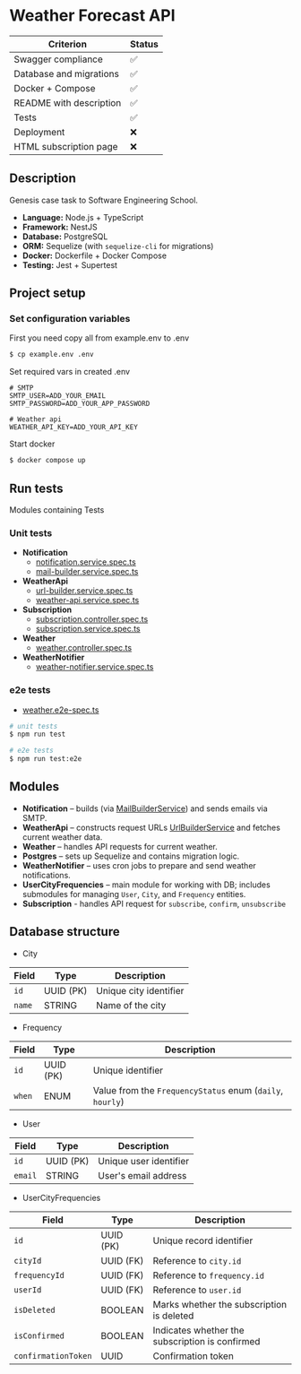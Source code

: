 # Weather Forecast API

| Criterion                | Status |
|--------------------------|--------|
| Swagger compliance       | ✅      |
| Database and migrations  | ✅      |
| Docker + Compose         | ✅      |
| README with description  | ✅      |
| Tests                    | ✅      |
| Deployment               | ❌      |
| HTML subscription page   | ❌      |


## Description

Genesis case task to Software Engineering School.

- **Language:** Node.js + TypeScript
- **Framework:** NestJS
- **Database:** PostgreSQL
- **ORM:** Sequelize (with `sequelize-cli` for migrations)
- **Docker:** Dockerfile + Docker Compose
- **Testing:** Jest + Supertest

## Project setup

### Set configuration variables
First you need copy all from example.env to .env
```bash
$ cp example.env .env
```
Set required vars in created .env

```dotenv
# SMTP
SMTP_USER=ADD_YOUR_EMAIL
SMTP_PASSWORD=ADD_YOUR_APP_PASSWORD

# Weather api
WEATHER_API_KEY=ADD_YOUR_API_KEY
```

Start docker
```bash
$ docker compose up
```

## Run tests
Modules containing Tests

### Unit tests

- **Notification** 
  - [notification.service.spec.ts](src/modules/notification/notification.service.spec.ts)
  - [mail-builder.service.spec.ts](src/modules/notification/mail-builder/mail-builder.service.spec.ts)
- **WeatherApi**
  - [url-builder.service.spec.ts](src/modules/weather-api/url-builder/url-builder.service.spec.ts)
  - [weather-api.service.spec.ts](src/modules/weather-api/weather-api.service.spec.ts)
- **Subscription**
  - [subscription.controller.spec.ts](src/modules/subscription/subscription.controller.spec.ts)
  - [subscription.service.spec.ts](src/modules/subscription/subscription.service.spec.ts)
- **Weather**
  - [weather.controller.spec.ts](src/modules/weather/weather.controller.spec.ts)
- **WeatherNotifier** 
  - [weather-notifier.service.spec.ts](src/modules/weather-notifier/weather-notifier.service.spec.ts)

### e2e tests

 - [weather.e2e-spec.ts](test/weather.e2e-spec.ts)

```bash
# unit tests
$ npm run test

# e2e tests
$ npm run test:e2e
```

## Modules

- **Notification** – builds (via [MailBuilderService](src/modules/notification/mail-builder/mail-builder.service.ts)) and sends emails via SMTP.
- **WeatherApi** – constructs request URLs [UrlBuilderService](src/modules/weather-api/url-builder/url-builder.service.ts) and fetches current weather data.
- **Weather** – handles API requests for current weather.
- **Postgres** – sets up Sequelize and contains migration logic.
- **WeatherNotifier** – uses cron jobs to prepare and send weather notifications.
- **UserCityFrequencies** – main module for working with DB; includes submodules for managing `User`, `City`, and `Frequency` entities.
- **Subscription** -  handles API request for `subscribe`, `confirm`, `unsubscribe`

## Database structure

 - City

 | Field  | Type      | Description            |
 |--------|-----------|------------------------|
 | `id`   | UUID (PK) | Unique city identifier |
 | `name` | STRING    | Name of the city       |

 - Frequency

| Field  | Type      | Description                                               |
|--------|-----------|-----------------------------------------------------------|
| `id`   | UUID (PK) | Unique identifier                                         |
| `when` | ENUM      | Value from the `FrequencyStatus` enum (`daily`, `hourly`) |

 - User

| Field   | Type      | Description            |
|---------|-----------|------------------------|
| `id`    | UUID (PK) | Unique user identifier |
| `email` | STRING    | User's email address   |

 - UserCityFrequencies

| Field               | Type      | Description                                     |
|---------------------|-----------|-------------------------------------------------|
| `id`                | UUID (PK) | Unique record identifier                        |
| `cityId`            | UUID (FK) | Reference to `city.id`                          |
| `frequencyId`       | UUID (FK) | Reference to `frequency.id`                     |
| `userId`            | UUID (FK) | Reference to `user.id`                          |
| `isDeleted`         | BOOLEAN   | Marks whether the subscription is deleted       |
| `isConfirmed`       | BOOLEAN   | Indicates whether the subscription is confirmed |
| `confirmationToken` | UUID      | Confirmation token                              |

